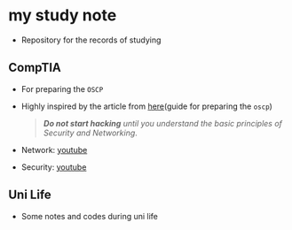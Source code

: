 # my study note

- Repository for the records of studying


## CompTIA
- For preparing the `OSCP`
- Highly inspired by the article from [here](https://johnjhacking.com/blog/the-oscp-preperation-guide-2020/)(guide for preparing the `oscp`)

  > ***Do not start hacking*** *until you understand the basic principles of Security and Networking*.
- Network: [youtube](https://www.youtube.com/playlist?list=PLG49S3nxzAnmpdmX7RoTOyuNJQAb-r-gd)
- Security: [youtube](https://www.youtube.com/playlist?list=PLG49S3nxzAnnVhoAaL4B6aMFDQ8_gdxAy)

## Uni Life
- Some notes and codes during uni life 
